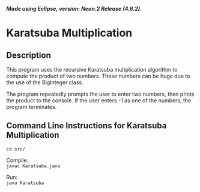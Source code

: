 ***Made using Eclipse, version: Neon.2 Release (4.6.2)*.**

# Karatsuba Multiplication
## Description
This program uses the recursive Karatsuba multplication algorithm to compute the product of two numbers. These numbers can be huge due to the use of the BigInteger class. 

The program repeatedly prompts the user to enter two numbers, then prints the product to the console. 
If the user enters -1 as one of the numbers, the program terminates.

## Command Line Instructions for Karatsuba Multiplication

`cd src/`

Compile:  
`javac Karatsuba.java`

Run:  
`java Karatsuba`



